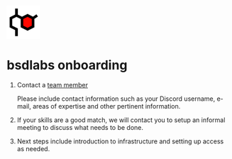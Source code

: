 ![bsdlabs logo small](https://github.com/bsdlabs/infra/blob/main/bsdlabs%20logo%20sm.png) 
# bsdlabs onboarding
1. Contact a [team member](https://github.com/orgs/bsdlabs/teams/infrastructure)
   
   Please include contact information such as your Discord username, e-mail, areas of expertise and other pertinent information.
2. If your skills are a good match, we will contact you to setup an informal meeting to discuss what needs to be done.
3. Next steps include introduction to infrastructure and setting up access as needed.
